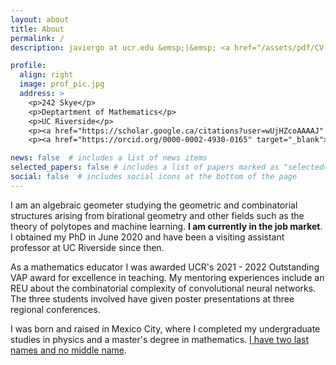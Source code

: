 ```yaml
---
layout: about
title: About
permalink: /
description: javiergo at ucr.edu &emsp;|&emsp; <a href="/assets/pdf/CV-JavierGA.pdf" target="_blank"><b>CV</b></a>  &emsp;|&emsp;  <a href="/assets/pdf/RS-research.pdf" target="_blank"><b>Research Statement</b></a>

profile:
  align: right
  image: prof_pic.jpg
  address: >
    <p>242 Skye</p>
    <p>Deptartment of Mathematics</p>
    <p>UC Riverside</p>	
    <p><a href="https://scholar.google.ca/citations?user=wUjHZcoAAAAJ" target="_blank">Google Scholar</a></p>
    <p><a href="https://orcid.org/0000-0002-4930-0165" target="_blank">ORCiD</a></p>

news: false  # includes a list of news items
selected_papers: false # includes a list of papers marked as "selected={true}"
social: false  # includes social icons at the bottom of the page
---
```


I am an algebraic geometer studying the geometric and combinatorial structures arising from birational geometry and other fields such as the theory of polytopes and machine learning. <b> I am currently in the job market</b>. I obtained my PhD in June 2020 and have been a visiting assistant professor at UC Riverside since then.

As a mathematics educator I was awarded UCR's 2021 - 2022 Outstanding VAP award for excellence
in teaching. My mentoring experiences include an REU about the combinatorial complexity of convolutional neural networks. The three students involved have given poster presentations at three regional conferences.

I was born and raised in Mexico City, where I completed my undergraduate studies in physics and a master's degree in mathematics. <a href = "https://en.wikipedia.org/wiki/Spanish_naming_customs#Naming_system_in_Spain">I have two last names and no middle name</a>.
